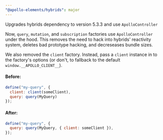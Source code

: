 ```yaml
---
"@apollo-elements/hybrids": major
---
```


Upgrades hybrids dependency to version 5.3.3 and use `ApolloController`

Now, `query`, `mutation`, and `subscription` factories use `ApolloController` under the hood. This removes the need to hack into hybrids' reactivity system, deletes bad prototype hacking, and decreseases bundle sizes.

We also removed the `client` factory. Instead, pass a `client` instance in to the factory's options (or don't, to fallback to the default `window.__APOLLO_CLIENT__`).

#### Before:

```js
define("my-query", {
  client: client(someClient),
  query: query(MyQuery)
});
```

#### After:

```js
define("my-query", {
  query: query(MyQuery, { client: someClient }),
});
```
